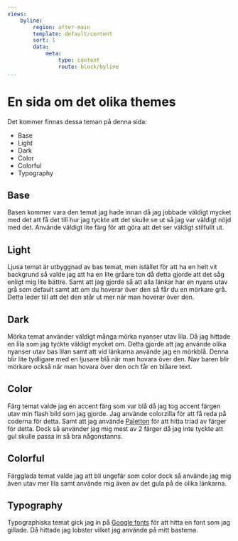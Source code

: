 ```yaml
---
views:
    byline:
        region: after-main
        template: default/content
        sort: 1
        data:
            meta:
                type: content
                route: block/byline
...
```

En sida om det olika themes
===============================

Det kommer finnas dessa teman på denna sida:

* Base
* Light
* Dark
* Color
* Colorful
* Typography


Base
--------------
Basen kommer vara den temat jag hade innan då jag jobbade väldigt mycket med det att få det till hur jag tyckte att det skulle se ut så jag var väldigt nöjd med det. Använde väldigt lite färg för att göra att det ser väldigt stilfullt ut.

Light
--------------
Ljusa temat är utbyggnad av bas temat, men istället för att ha en helt vit backgrund så valde jag att ha en lite gråare ton då detta gjorde att det såg enligt mig lite bättre. Samt att jag gjorde så att alla länkar har en nyans utav grå som default samt att om du hoverar över den så får du en mörkare grå. Detta leder till att det den står ut mer när man hoverar över den.

Dark
--------------
Mörka temat använder väldigt många mörka nyanser utav lila. Då jag hittade en lila som jag tyckte väldigt mycket om. Detta gjorde att jag använde olika nyanser utav bas lilan samt att vid länkarna använde jag en mörkblå. Denna blir lite tydligare med en ljusare blå när man hovara över den. Nav baren blir mörkare också när man hovara över den och får en blåare text.

Color
--------------
Färg temat valde jag en accent färg som var blå då jag tog accent färgen utav min flash bild som jag gjorde. Jag använde colorzilla för att få reda på coderna för detta. Samt att jag använde [Paletton](http://paletton.com) för att hitta triad av färger för detta. Dock så använder jag mig mest av 2 färger då jag inte tyckte att gul skulle passa in så bra någonstanns.

Colorful
--------------
Färgglada temat valde jag att bli ungefär som color dock så använde jag mig även utav mer lila samt använde mig även av det gula på de olika länkarna.

Typography
---------------
Typographiska temat gick jag in på [Google fonts](https://fonts.google.com/) för att hitta en font som jag gillade. Då hittade jag lobster vilket jag använde på mitt bastema.

